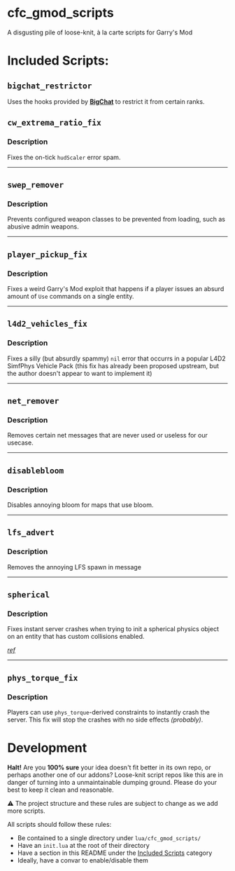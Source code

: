 # cfc_gmod_scripts
A disgusting pile of loose-knit, à la carte scripts for Garry's Mod

# Included Scripts:

## `bigchat_restrictor`

Uses the hooks provided by **[BigChat](https://github.com/CFC-Servers/gm_bigchat/)** to restrict it from certain ranks.

## `cw_extrema_ratio_fix`

### Description
Fixes the on-tick `hudScaler` error spam.

---

## `swep_remover`

### Description
Prevents configured weapon classes to be prevented from loading, such as abusive admin weapons.

---

## `player_pickup_fix`

### Description
Fixes a weird Garry's Mod exploit that happens if a player issues an absurd amount of `Use` commands on a single entity.

---

## `l4d2_vehicles_fix`

### Description
Fixes a silly (but absurdly spammy) `nil` error that occurrs in a popular L4D2 SimfPhys Vehicle Pack (this fix has already been proposed upstream, but the author doesn't appear to want to implement it)

---

## `net_remover`

### Description
Removes certain net messages that are never used or useless for our usecase.

---

## `disablebloom`

### Description
Disables annoying bloom for maps that use bloom.

---

## `lfs_advert`

### Description
Removes the annoying LFS spawn in message

---

## `spherical`

### Description
Fixes instant server crashes when trying to init a spherical physics object on an entity that has custom collisions enabled.

_[ref](https://github.com/Facepunch/garrysmod-issues/issues/5535)_

---

## `phys_torque_fix`

### Description
Players can use `phys_torque`-derived constraints to instantly crash the server. This fix will stop the crashes with no side effects _(probably)_.

# Development
**Halt!**
Are you **100% sure** your idea doesn't fit better in its own repo, or perhaps another one of our addons?
Loose-knit script repos like this are in danger of turning into a unmaintainable dumping ground. Please do your best to keep it clean and reasonable.


⚠️ The project structure and these rules are subject to change as we add more scripts.

All scripts should follow these rules:
 - Be contained to a single directory under `lua/cfc_gmod_scripts/`
 - Have an `init.lua` at the root of their directory
 - Have a section in this README under the [Included Scripts](#included-scripts) category
 - Ideally, have a convar to enable/disable them
